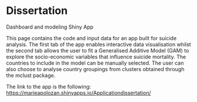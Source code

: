 # Dissertation
Dashboard and modeling Shiny App

This page contains the code and input data for an app built for suicide analysis. 
The first tab of the app enables interactive data visualisation whilst the second
tab allows the user to fit a Generalised Additive Model (GAM) to explore the 
socio-economic variables that influence suicide mortality. The countries to include
in the model can be manually selected. The user can also choose to analyse country
groupings from clusters obtained through the mclust package.

The link to the app is the following:
https://marieapolozan.shinyapps.io/Applicationdissertation/
